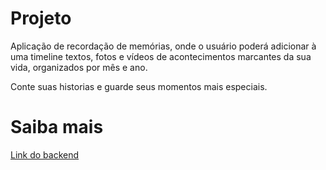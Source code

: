 # Projeto

Aplicação de recordação de memórias, onde o usuário poderá adicionar à uma timeline textos, fotos e vídeos de acontecimentos marcantes da sua vida, organizados por mês e ano.

 Conte suas historias e guarde seus momentos mais especiais.

# Saiba mais


 <a href="[https://github.com/rickcunha05/spacetime/tree/main/server]"/> Link do backend </a>
